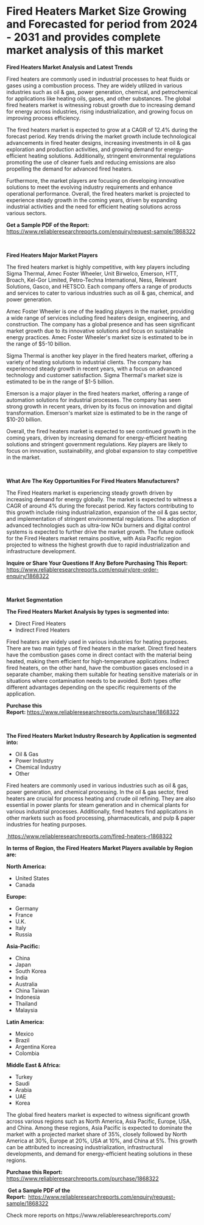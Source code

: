 <p><h1>Fired Heaters Market Size Growing and Forecasted for period from 2024 - 2031 and provides complete market analysis of this market</h1></p><p><strong>Fired Heaters Market Analysis and Latest Trends</strong></p>
<p><p>Fired heaters are commonly used in industrial processes to heat fluids or gases using a combustion process. They are widely utilized in various industries such as oil & gas, power generation, chemical, and petrochemical for applications like heating oils, gases, and other substances. The global fired heaters market is witnessing robust growth due to increasing demand for energy across industries, rising industrialization, and growing focus on improving process efficiency.</p><p>The fired heaters market is expected to grow at a CAGR of 12.4% during the forecast period. Key trends driving the market growth include technological advancements in fired heater designs, increasing investments in oil & gas exploration and production activities, and growing demand for energy-efficient heating solutions. Additionally, stringent environmental regulations promoting the use of cleaner fuels and reducing emissions are also propelling the demand for advanced fired heaters.</p><p>Furthermore, the market players are focusing on developing innovative solutions to meet the evolving industry requirements and enhance operational performance. Overall, the fired heaters market is projected to experience steady growth in the coming years, driven by expanding industrial activities and the need for efficient heating solutions across various sectors.</p></p>
<p><strong>Get a Sample PDF of the Report:&nbsp;</strong> <a href="https://www.reliableresearchreports.com/enquiry/request-sample/1868322">https://www.reliableresearchreports.com/enquiry/request-sample/1868322</a></p>
<p>&nbsp;</p>
<p><strong>Fired Heaters Major Market Players</strong></p>
<p><p>The fired heaters market is highly competitive, with key players including Sigma Thermal, Amec Foster Wheeler, Unit Birwelco, Emerson, HTT, Broach, Kel-Gor Limited, Petro-Techna International, Ness, Relevant Solutions, Gasco, and HETSCO. Each company offers a range of products and services to cater to various industries such as oil & gas, chemical, and power generation.</p><p>Amec Foster Wheeler is one of the leading players in the market, providing a wide range of services including fired heaters design, engineering, and construction. The company has a global presence and has seen significant market growth due to its innovative solutions and focus on sustainable energy practices. Amec Foster Wheeler's market size is estimated to be in the range of $5-10 billion.</p><p>Sigma Thermal is another key player in the fired heaters market, offering a variety of heating solutions to industrial clients. The company has experienced steady growth in recent years, with a focus on advanced technology and customer satisfaction. Sigma Thermal's market size is estimated to be in the range of $1-5 billion.</p><p>Emerson is a major player in the fired heaters market, offering a range of automation solutions for industrial processes. The company has seen strong growth in recent years, driven by its focus on innovation and digital transformation. Emerson's market size is estimated to be in the range of $10-20 billion.</p><p>Overall, the fired heaters market is expected to see continued growth in the coming years, driven by increasing demand for energy-efficient heating solutions and stringent government regulations. Key players are likely to focus on innovation, sustainability, and global expansion to stay competitive in the market.</p></p>
<p>&nbsp;</p>
<p><strong>What Are The Key Opportunities For Fired Heaters Manufacturers?</strong></p>
<p><p>The Fired Heaters market is experiencing steady growth driven by increasing demand for energy globally. The market is expected to witness a CAGR of around 4% during the forecast period. Key factors contributing to this growth include rising industrialization, expansion of the oil & gas sector, and implementation of stringent environmental regulations. The adoption of advanced technologies such as ultra-low NOx burners and digital control systems is expected to further drive the market growth. The future outlook for the Fired Heaters market remains positive, with Asia Pacific region projected to witness the highest growth due to rapid industrialization and infrastructure development.</p></p>
<p><strong>Inquire or Share Your Questions If Any Before Purchasing This Report:</strong> <a href="https://www.reliableresearchreports.com/enquiry/pre-order-enquiry/1868322">https://www.reliableresearchreports.com/enquiry/pre-order-enquiry/1868322</a></p>
<p>&nbsp;</p>
<p><strong>Market Segmentation</strong></p>
<p><strong>The Fired Heaters Market Analysis by types is segmented into:</strong></p>
<p><ul><li>Direct Fired Heaters</li><li>Indirect Fired Heaters</li></ul></p>
<p><p>Fired heaters are widely used in various industries for heating purposes. There are two main types of fired heaters in the market. Direct fired heaters have the combustion gases come in direct contact with the material being heated, making them efficient for high-temperature applications. Indirect fired heaters, on the other hand, have the combustion gases enclosed in a separate chamber, making them suitable for heating sensitive materials or in situations where contamination needs to be avoided. Both types offer different advantages depending on the specific requirements of the application.</p></p>
<p><strong>Purchase this Report:&nbsp;</strong><a href="https://www.reliableresearchreports.com/purchase/1868322">https://www.reliableresearchreports.com/purchase/1868322</a></p>
<p>&nbsp;</p>
<p><strong>The Fired Heaters Market Industry Research by Application is segmented into:</strong></p>
<p><ul><li>Oil & Gas</li><li>Power Industry</li><li>Chemical Industry</li><li>Other</li></ul></p>
<p><p>Fired heaters are commonly used in various industries such as oil & gas, power generation, and chemical processing. In the oil & gas sector, fired heaters are crucial for process heating and crude oil refining. They are also essential in power plants for steam generation and in chemical plants for various industrial processes. Additionally, fired heaters find applications in other markets such as food processing, pharmaceuticals, and pulp & paper industries for heating purposes.</p></p>
<p><a href="https://www.reliableresearchreports.com/fired-heaters-r1868322">&nbsp;https://www.reliableresearchreports.com/fired-heaters-r1868322</a></p>
<p><strong>In terms of Region, the Fired Heaters Market Players available by Region are:</strong></p>
<p>
    <p> <strong> North America: </strong>
        <ul>
            <li>United States</li>
            <li>Canada</li>
        </ul>
        </p> 
    <p> <strong> Europe: </strong>
        <ul>
            <li>Germany</li>
            <li>France</li>
            <li>U.K.</li>
            <li>Italy</li>
            <li>Russia</li>
        </ul>
        </p> 
    <p> <strong> Asia-Pacific: </strong>
        <ul>
            <li>China</li>
            <li>Japan</li>
            <li>South Korea</li>
            <li>India</li>
            <li>Australia</li>
            <li>China Taiwan</li>
            <li>Indonesia</li>
            <li>Thailand</li>
            <li>Malaysia</li>
        </ul>
        </p> 
    <p> <strong> Latin America: </strong>
        <ul>
            <li>Mexico</li>
            <li>Brazil</li>
            <li>Argentina Korea</li>
            <li>Colombia</li>
        </ul>
        </p> 
    <p> <strong> Middle East & Africa: </strong>
        <ul>
            <li>Turkey</li>
            <li>Saudi</li>
            <li>Arabia</li>
            <li>UAE</li>
            <li>Korea</li>
        </ul>
    </p>
    </p>
<p><p>The global fired heaters market is expected to witness significant growth across various regions such as North America, Asia Pacific, Europe, USA, and China. Among these regions, Asia Pacific is expected to dominate the market with a projected market share of 35%, closely followed by North America at 30%, Europe at 20%, USA at 10%, and China at 5%. This growth can be attributed to increasing industrialization, infrastructural developments, and demand for energy-efficient heating solutions in these regions.</p></p>
<p><strong>Purchase this Report: </strong><a href="https://www.reliableresearchreports.com/purchase/1868322">https://www.reliableresearchreports.com/purchase/1868322</a></p>
<p>&nbsp;<strong>Get a Sample PDF of the Report:&nbsp;&nbsp;</strong><a href="https://www.reliableresearchreports.com/enquiry/request-sample/1868322">https://www.reliableresearchreports.com/enquiry/request-sample/1868322</a></p>
<p><strong></strong></p>
<p>Check more reports on https://www.reliableresearchreports.com/</p>
